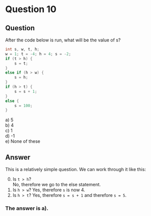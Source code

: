 # Question 10
## Question
After the code below is run, what will be the value of s?
```java
int s, w, t, h;
w = 1; t = -4; h = 4; s = -2;
if (t > h) {
	s = t;
}
else if (h > w) {
	s = h;
}
if (h > t) {
	s = s + 1;
}
else {
	s = 100;
}
```
a) 5  
b) 4  
c) 1  
d) -1  
e) None of these  
## Answer
This is a relatively simple question. We can work through it like this:

0. Is `t > h`?  
No, therefore we go to the else statement. 
1. Is `h > w`?
Yes, therefore `s` is now 4. 
2. Is `h > t`?
Yes, therefore `s = s + 1` and therefore `s = 5`. 

### **The answer is a).**